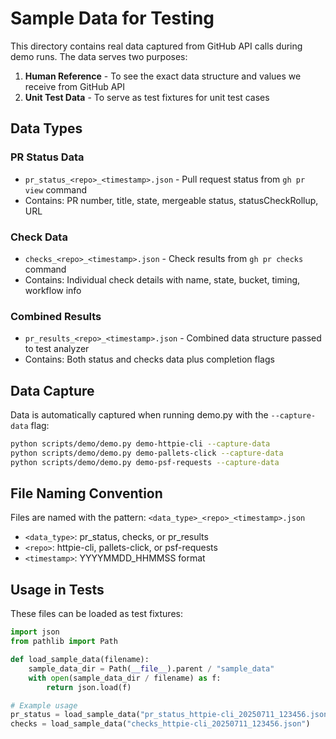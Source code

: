 # Sample Data for Testing

This directory contains real data captured from GitHub API calls during demo runs. The data serves two purposes:

1. **Human Reference** - To see the exact data structure and values we receive from GitHub API
2. **Unit Test Data** - To serve as test fixtures for unit test cases

## Data Types

### PR Status Data
- `pr_status_<repo>_<timestamp>.json` - Pull request status from `gh pr view` command
- Contains: PR number, title, state, mergeable status, statusCheckRollup, URL

### Check Data  
- `checks_<repo>_<timestamp>.json` - Check results from `gh pr checks` command
- Contains: Individual check details with name, state, bucket, timing, workflow info

### Combined Results
- `pr_results_<repo>_<timestamp>.json` - Combined data structure passed to test analyzer
- Contains: Both status and checks data plus completion flags

## Data Capture

Data is automatically captured when running demo.py with the `--capture-data` flag:

```bash
python scripts/demo/demo.py demo-httpie-cli --capture-data
python scripts/demo/demo.py demo-pallets-click --capture-data  
python scripts/demo/demo.py demo-psf-requests --capture-data
```

## File Naming Convention

Files are named with the pattern: `<data_type>_<repo>_<timestamp>.json`

- `<data_type>`: pr_status, checks, or pr_results
- `<repo>`: httpie-cli, pallets-click, or psf-requests
- `<timestamp>`: YYYYMMDD_HHMMSS format

## Usage in Tests

These files can be loaded as test fixtures:

```python
import json
from pathlib import Path

def load_sample_data(filename):
    sample_data_dir = Path(__file__).parent / "sample_data"
    with open(sample_data_dir / filename) as f:
        return json.load(f)

# Example usage
pr_status = load_sample_data("pr_status_httpie-cli_20250711_123456.json")
checks = load_sample_data("checks_httpie-cli_20250711_123456.json")
```